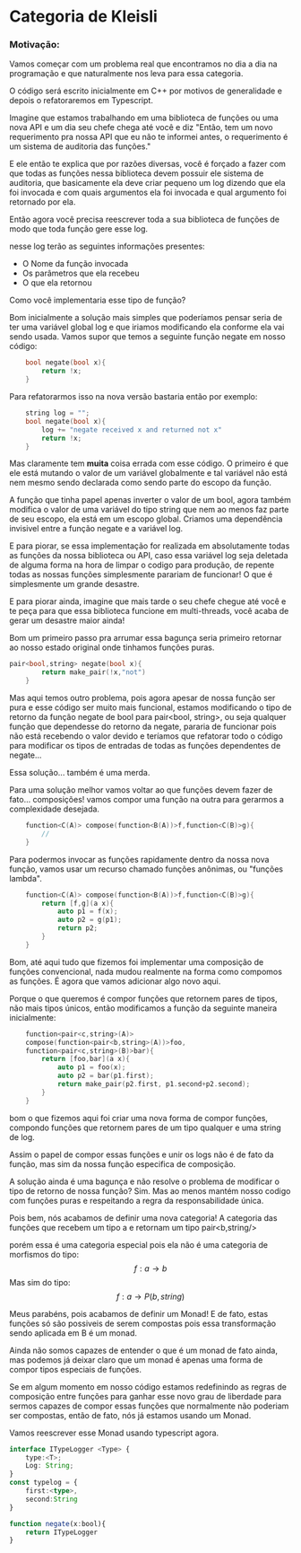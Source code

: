 # Categoria de Kleisli
### Motivação:
Vamos começar com um problema real que encontramos no dia a dia na programação e que naturalmente nos leva para essa categoria. 

O código será escrito inicialmente em C++ por motivos de generalidade e depois o refatoraremos em Typescript. 

Imagine que estamos trabalhando em uma biblioteca de funções ou uma nova API e um dia seu chefe chega até você e diz "Então, tem um novo requerimento pra nossa API que eu não te informei antes, o requerimento é um sistema de auditoria das funções." 

E ele então te explica que por razões diversas, você é forçado a fazer com que todas as funções nessa biblioteca devem possuir ele sistema de auditoria, que basicamente ela deve criar pequeno um log dizendo que ela foi invocada e com quais argumentos ela foi invocada e qual argumento foi retornado por ela. 

Então agora você precisa reescrever toda a sua biblioteca de funções de modo que toda função gere esse log. 

nesse log terão as seguintes informações presentes: 
* O Nome da função invocada
* Os parâmetros que ela recebeu
* O que ela retornou
  
Como você implementaria esse tipo de função? 

Bom inicialmente a solução mais simples que poderíamos pensar seria de ter uma variável global log e que iriamos modificando ela conforme ela vai sendo usada. 
Vamos supor que temos a seguinte função negate em nosso código:

```cpp
    bool negate(bool x){
        return !x;
    }
```
Para refatorarmos isso na nova versão bastaria então por exemplo: 

```cpp
    string log = "";
    bool negate(bool x){
        log += "negate received x and returned not x"
        return !x;
    }
```

Mas claramente tem <strong>muita</strong> coisa errada com esse código. O primeiro é que ele está mutando o valor de um variável globalmente e tal variável não está nem mesmo sendo declarada como sendo parte do escopo da função. 

A função que tinha papel apenas inverter o valor de um bool, agora também modifica o valor de uma variável do tipo string que nem ao menos faz parte de seu escopo, ela está em um escopo global. 
Criamos uma dependência invisivel entre a função negate e a variável log. 

E para piorar, se essa implementação for realizada em absolutamente todas as funções da nossa biblioteca ou API, caso essa variável log seja deletada de alguma forma na hora de limpar o codigo para produção, de repente todas as nossas funções simplesmente parariam de funcionar! O que é simplesmente um grande desastre. 

E para piorar ainda, imagine que mais tarde o seu chefe chegue até você e te peça para que essa biblioteca funcione em multi-threads, você acaba de gerar um desastre maior ainda! 

Bom um primeiro passo pra arrumar essa bagunça seria primeiro retornar ao nosso estado original onde tinhamos funções puras. 
```cpp
pair<bool,string> negate(bool x){
        return make_pair(!x,"not")
    }
```
Mas aqui temos outro problema, pois agora apesar de nossa função ser pura e esse código ser muito mais funcional, estamos modificando o tipo de retorno da função negate de bool para pair<bool, string\>, ou seja qualquer função que dependesse do retorno da negate, pararia de funcionar pois não está recebendo o valor devido e teríamos que refatorar todo o código para modificar os tipos de entradas de todas as funções dependentes de negate... 

Essa solução... também é uma merda.

Para uma solução melhor vamos voltar ao que funções devem fazer de fato... composições! vamos compor uma função na outra para gerarmos a complexidade desejada. 

```cpp
    function<C(A)> compose(function<B(A))>f,function<C(B)>g){
        //
    }
``` 
Para podermos invocar as funções rapidamente dentro da nossa nova função, vamos usar um recurso chamado funções anônimas, ou "funções lambda". 

```cpp
    function<C(A)> compose(function<B(A))>f,function<C(B)>g){
        return [f,g](a x){
            auto p1 = f(x);
            auto p2 = g(p1);
            return p2;
        }
    }
``` 
Bom, até aqui tudo que fizemos foi implementar uma composição de funções convencional, nada mudou realmente na forma como compomos as funções. É agora que vamos adicionar algo novo aqui. 

Porque o que queremos é compor funções que retornem pares de tipos, não mais tipos únicos, então modificamos a função da seguinte maneira inicialmente:

```cpp
    function<pair<c,string>(A)>
    compose(function<pair<b,string>(A))>foo,
    function<pair<c,string>(B)>bar){
        return [foo,bar](a x){
            auto p1 = foo(x);
            auto p2 = bar(p1.first);
            return make_pair(p2.first, p1.second+p2.second);
        }
    }
``` 
bom o que fizemos aqui foi criar uma nova forma de compor funções, compondo funções que retornem pares de um tipo qualquer e uma string de log. 

Assim o papel de compor essas funções e unir os logs não é de fato da função, mas sim da nossa função especifica de composição. 

A solução ainda é uma bagunça e não resolve o problema de modificar o tipo de retorno de nossa função? Sim. Mas ao menos mantém nosso codigo com funções puras e respeitando a regra da responsabilidade única. 

Pois bem, nós acabamos de definir uma nova categoria! A categoria das funções que recebem um tipo a e retornam um tipo pair<b,string/>

porém essa é uma categoria especial pois ela não é uma categoria de morfismos do tipo:
$$
    f:a \to b
$$
Mas sim do tipo:
$$
    f:a \to P(b,string)
$$

Meus parabéns, pois acabamos de definir um Monad! E de fato, estas funções só são possiveis de serem compostas pois essa transformação sendo aplicada em B é um monad.

Ainda não somos capazes de entender o que é um monad de fato ainda, mas podemos já deixar claro que um monad é apenas uma forma de compor tipos especiais de funções. 

Se em algum momento em nosso código estamos redefinindo as regras de composição entre funções para ganhar esse novo grau de liberdade para sermos capazes de compor essas funções que normalmente não poderiam ser compostas, então de fato, nós já estamos usando um Monad.

Vamos reescrever esse Monad usando typescript agora. 

```ts
interface ITypeLogger <Type> {
    type:<T>;
    Log: String;
}
const typelog = {
    first:<type>,
    second:String
}

function negate(x:bool){
    return ITypeLogger
}